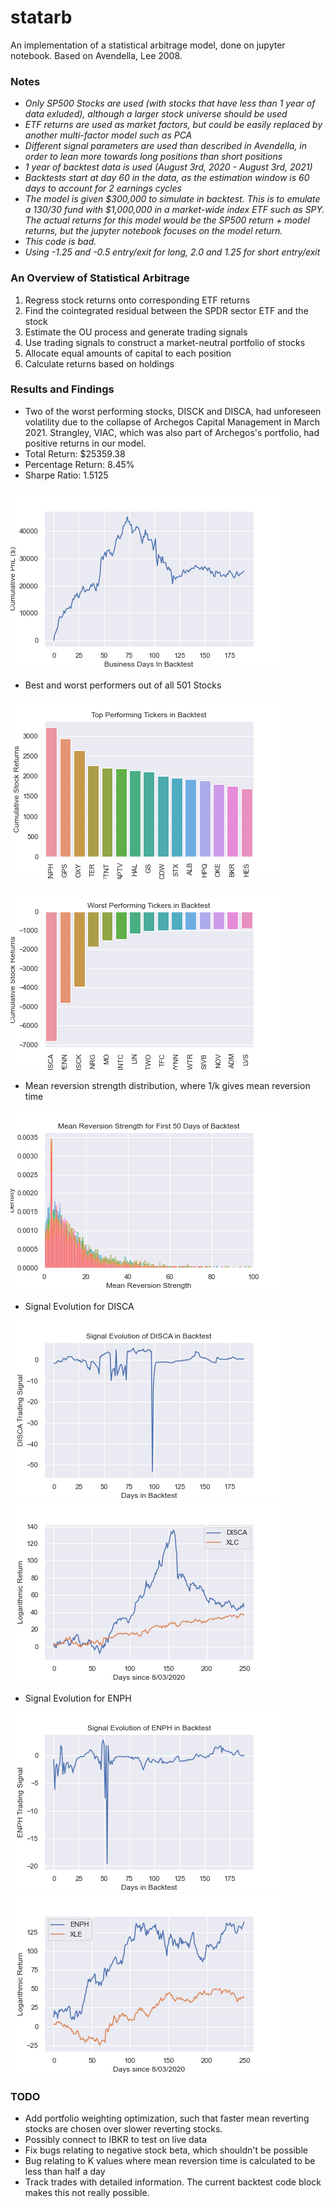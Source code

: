 # statarb 
An implementation of a statistical arbitrage model, done on jupyter notebook. Based on Avendella, Lee 2008. 

### Notes
- *Only SP500 Stocks are used (with stocks that have less than 1 year of data exluded), although a larger stock universe should be used*
- *ETF returns are used as market factors, but could be easily replaced by another multi-factor model such as PCA*
- *Different signal parameters are used than described in Avendella, in order to lean more towards long positions than short positions* 
- *1 year of backtest data is used (August 3rd, 2020 - August 3rd, 2021)*
- *Backtests start at day 60 in the data, as the estimation window is 60 days to account for 2 earnings cycles*
- *The model is given $300,000 to simulate in backtest. This is to emulate a 130/30 fund with $1,000,000 in a market-wide index ETF such as SPY. The actual returns for this model would be the SP500 return + model returns, but the jupyter notebook focuses on the model return.* 
- *This code is bad.*
- *Using -1.25 and -0.5 entry/exit for long, 2.0 and 1.25 for short entry/exit*


### An Overview of Statistical Arbitrage
<ol>
<li>Regress stock returns onto corresponding ETF returns</li>
<li>Find the cointegrated residual between the SPDR sector ETF and the stock</li>
<li>Estimate the OU process and generate trading signals </li>
<li>Use trading signals to construct a market-neutral portfolio of stocks</li>
<li>Allocate equal amounts of capital to each position </li>
<li>Calculate returns based on holdings </li>
</ol>

### Results and Findings 
- Two of the worst performing stocks, DISCK and DISCA, had unforeseen volatility due to the collapse of Archegos Capital Management in March 2021. Strangley, VIAC, which was also part of Archegos's portfolio, had positive returns in our model. 
- Total Return: $25359.38
- Percentage Return: 8.45%
- Sharpe Ratio: 1.5125

![PnL](cumulativepnl.png)

- Best and worst performers out of all 501 Stocks

![best](topperformers.png)

![worst](worstperformers.png)

- Mean reversion strength distribution, where 1/k gives mean reversion time

![kappadist](kappadistribution.png)

- Signal Evolution for DISCA

![DISCAsig](DISCAsignal.png)
![DISCAgraph](DISCAgraph.png)

- Signal Evolution for ENPH

![ENPHsig](ENPHsignal.png)
![ENPHgraph](ENPHgraph.png)

### TODO
- Add portfolio weighting optimization, such that faster mean reverting stocks are chosen over slower reverting stocks. 
- Possibly connect to IBKR to test on live data
- Fix bugs relating to negative stock beta, which shouldn't be possible 
- Bug relating to K values where mean reversion time is calculated to be less than half a day 
- Track trades with detailed information. The current backtest code block makes this not really possible. 















 


